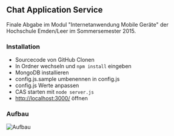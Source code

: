 ## Chat Application Service
Finale Abgabe im Modul "Internetanwendung Mobile Geräte" der Hochschule Emden/Leer im Sommersemester 2015.
### Installation
* Sourcecode von GitHub Clonen
* In Ordner wechseln und ```npm install``` eingeben
* MongoDB installieren
* config.js.sample umbenennen in config.js
* config.js Werte anpassen
* CAS starten mit ```node server.js```
* [http://localhost:3000/](http://localhost:3000/) öffnen

### Aufbau
![Aufbau](http://riddler2kone.de/github/2015-07-13_15-51-20_2.jpg)
